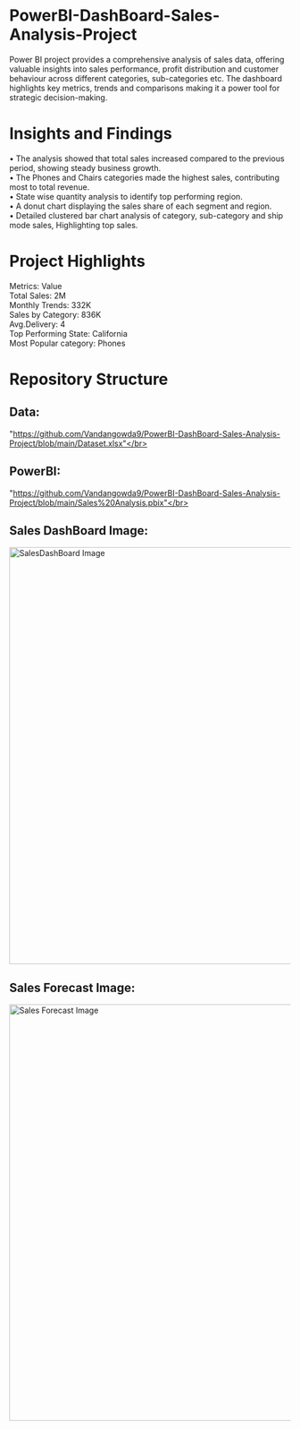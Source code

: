 # PowerBI-DashBoard-Sales-Analysis-Project
Power BI project provides a comprehensive analysis of sales data, offering valuable insights into sales performance, profit distribution and customer behaviour across different categories, sub-categories etc. The  dashboard highlights key metrics, trends and comparisons making it a power tool for strategic decision-making.  

# Insights and Findings
•	The analysis showed that total sales increased compared to the previous period, showing steady business growth. </br>
•	The Phones and Chairs categories made the highest sales, contributing most to total revenue.</br> 
•	State wise quantity analysis to identify top performing region.</br>
•	A donut chart displaying the sales share of each segment and region.</br>
•	Detailed clustered bar chart analysis of category, sub-category and ship mode sales, Highlighting top sales. 



# Project Highlights
Metrics: Value </br>
Total Sales: 2M </br>
Monthly Trends: 332K </br>
Sales by Category: 836K </br>
Avg.Delivery: 4 </br>
Top Performing State: California </br>
Most Popular category: Phones </br>

# Repository Structure
## Data:
"https://github.com/Vandangowda9/PowerBI-DashBoard-Sales-Analysis-Project/blob/main/Dataset.xlsx"</br>
## PowerBI: 
"https://github.com/Vandangowda9/PowerBI-DashBoard-Sales-Analysis-Project/blob/main/Sales%20Analysis.pbix"</br>
## Sales DashBoard Image:
<img width="1327" height="745" alt="SalesDashBoard Image" src="https://github.com/user-attachments/assets/c2e5eb31-27d3-42d7-8438-eb45080b87ea" /></br>
## Sales Forecast Image:
<img width="1326" height="744" alt="Sales Forecast Image" src="https://github.com/user-attachments/assets/8cb8c749-0360-4c5a-80ae-6588cd8e4513" />


